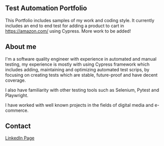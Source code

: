 ## Test Automation Portfolio
This Portfolio includes samples of my work and coding style.
It currently includes an end to end test for adding a product to cart in https://amazon.com/ using Cypress.
More work to be added!

## About me
I'm a software quality engineer with experience in automated and manual testing,
my experience is mostly with using Cypress framework which includes adding, maintaining 
and optimizing automated test scrips, by focusing on creating tests which are stable, future-proof and have decent coverage.

I also have familiarity with other testing tools such as Selenium, Pytest and Playwright.

I have worked with well known projects in the fields of digital media and e-commerce.

## Contact
[LinkedIn Page](https://www.linkedin.com/in/iyad-al-yadak-076280170/)
